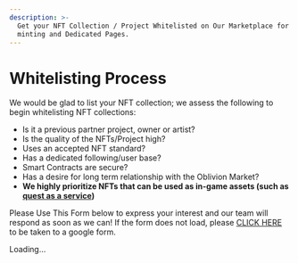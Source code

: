```yaml
---
description: >-
  Get your NFT Collection / Project Whitelisted on Our Marketplace for FREE
  minting and Dedicated Pages.
---
```


# Whitelisting Process

We would be glad to list your NFT collection; we assess the following to begin whitelisting NFT collections:&#x20;

* Is it a previous partner project, owner or artist?&#x20;
* Is the quality of the NFTs/Project high?&#x20;
* Uses an accepted NFT standard?
* Has a dedicated following/user base?
* Smart Contracts are secure?
* Has a desire for long term relationship with the Oblivion Market?
* **We highly prioritize NFTs that can be used as in-game assets (such as** [**quest as a service**](../dead-games-studio/quest-as-a-service-qaas.md)**)**

Please Use This Form below to express your interest and our team will respond as soon as we can! If the form does not load, please [CLICK HERE](https://docs.google.com/forms/d/e/1FAIpQLSdkKJRBugKWdVOryendbJVfLoNX7VB8UKNjH0g6xavDafUKRA/viewform?usp=sf\_link) to be taken to a google form.&#x20;



Loading…
